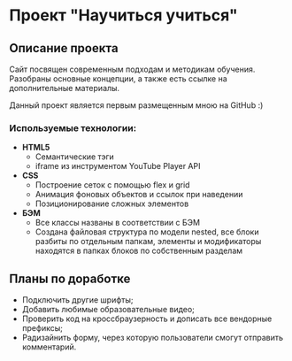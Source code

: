 # Проект "Научиться учиться"

## Описание проекта
Сайт посвящен современным подходам и методикам обучения. Разобраны основные концепции, а также есть ссылке на дополнительные материалы.

Данный проект является первым размещенным мною на GitHub :)

### Используемые технологии:
* __HTML5__
  * Семантические тэги
  * iframe из инструментом YouTube Player API
* __CSS__
  * Построение сеток с помощью flex и grid
  * Анимация фоновых объектов и ссылок при наведении
  * Позиционирование сложных элементов
* __БЭМ__
  * Все классы названы в соответствии с БЭМ
  * Создана файловая структура по модели nested, все блоки разбиты по отдельным папкам, элементы и модификаторы находятся в папках блоков по собственным разделам

## Планы по доработке

* Подключить другие шрифты;
* Добавить любимые образовательные видео;
* Проверить код на кроссбраузерность и дописать все вендорные префиксы;
* Pадизайнить форму, через которую пользователи смогут отправить комментарий.
